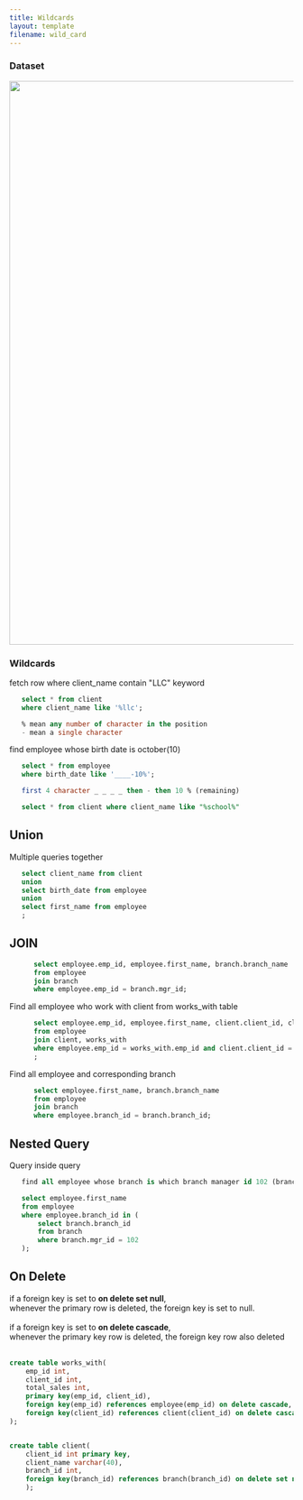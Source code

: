 ```yaml
---
title: Wildcards
layout: template
filename: wild_card
---
```


### Dataset
<img src="https://github.com/abdulmukit98/sql/assets/56398175/1e897f3e-aea0-4c2b-ae66-69094c956589" width="1000px">

### Wildcards
fetch row where client_name contain "LLC" keyword

````sql
   select * from client
   where client_name like '%llc';

   % mean any number of character in the position
   - mean a single character
````

find employee whose birth date is october(10)
````sql
   select * from employee
   where birth_date like '____-10%';

   first 4 character _ _ _ _ then - then 10 % (remaining)

   select * from client where client_name like "%school%"
````

## Union
Multiple queries together
````sql
   select client_name from client
   union
   select birth_date from employee
   union 
   select first_name from employee
   ;
````

## JOIN
````sql
      select employee.emp_id, employee.first_name, branch.branch_name 
      from employee
      join branch
      where employee.emp_id = branch.mgr_id;

````

Find all employee who work with client from works_with table
````sql
      select employee.emp_id, employee.first_name, client.client_id, client.client_name , works_with.total_sales	
      from employee
      join client, works_with
      where employee.emp_id = works_with.emp_id and client.client_id = works_with.client_id	
      ;

````

Find all employee and corresponding branch

````sql
      select employee.first_name, branch.branch_name 
      from employee
      join branch
      where employee.branch_id = branch.branch_id;

````

## Nested Query
Query inside query

````sql
   find all employee whose branch is which branch manager id 102 (branch 2)

   select employee.first_name 
   from employee
   where employee.branch_id in (
       select branch.branch_id 
       from branch
       where branch.mgr_id = 102
   );

````

## On Delete

if a foreign key is set to **on delete set null**,  <br>
whenever the primary row is deleted, the foreign key is set to null.
<br><br>
if a foreign key is set to **on delete cascade**, <br>
whenever the primary key row is deleted, the foreign key row also deleted <br><br>

````sql
create table works_with(
    emp_id int,
    client_id int,
    total_sales int,
    primary key(emp_id, client_id),
    foreign key(emp_id) references employee(emp_id) on delete cascade,
    foreign key(client_id) references client(client_id) on delete cascade
);


create table client(
	client_id int primary key,
	client_name varchar(40),
	branch_id int,
	foreign key(branch_id) references branch(branch_id) on delete set null
	);

````
